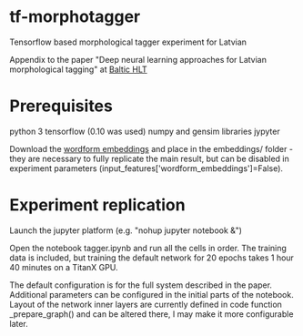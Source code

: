 # tf-morphotagger

Tensorflow based morphological tagger experiment for Latvian

Appendix to the paper "Deep neural learning approaches for Latvian morphological tagging" at [Baltic HLT](http://hlt2016.tilde.eu/)

# Prerequisites
python 3
tensorflow (0.10 was used)
numpy and gensim libraries
jypyter

Download the [wordform embeddings](https://dl.dropboxusercontent.com/u/9455117/lvnews2.c0p0d0.shuf.txt.we216-200-ssg-w5-m10.20160516233643.bin) and place in the embeddings/ folder - they are necessary to fully replicate the main result, but can be disabled in experiment parameters (input_features['wordform_embeddings']=False).

# Experiment replication
Launch the jupyter platform (e.g. "nohup jupyter notebook &")

Open the notebook tagger.ipynb and run all the cells in order.
The training data is included, but training the default network for 20 epochs takes 1 hour 40 minutes on a TitanX GPU.

The default configuration is for the full system described in the paper. Additional parameters can be configured in the initial parts of the notebook.
Layout of the network inner layers are currently defined in code function _prepare_graph() and can be altered there, I may make it more configurable later.

